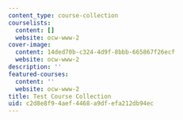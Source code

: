```yaml
---
content_type: course-collection
courselists:
  content: []
  website: ocw-www-2
cover-image:
  content: 14ded70b-c324-4d9f-8bbb-665867f26ecf
  website: ocw-www-2
description: ''
featured-courses:
  content: ''
  website: ocw-www-2
title: Test Course Collection
uid: c2d8e8f9-4aef-4468-a9df-efa212db94ec
---
```

